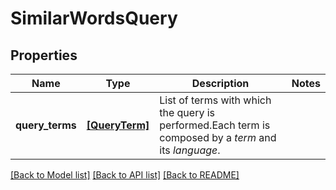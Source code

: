 # SimilarWordsQuery


## Properties
Name | Type | Description | Notes
------------ | ------------- | ------------- | -------------
**query_terms** | [**[QueryTerm]**](QueryTerm.md) | List of terms with which the query is performed.Each term is composed by a *term* and its *language*. | 

[[Back to Model list]](../README.md#documentation-for-models) [[Back to API list]](../README.md#documentation-for-api-endpoints) [[Back to README]](../README.md)


